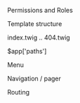 

Permissions and Roles



Template structure

index.twig
..
404.twig


$app['paths']

Menu

Navigation / pager

Routing